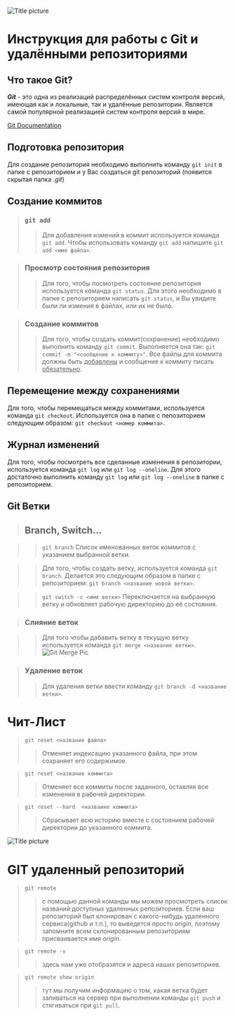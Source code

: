 ![Title picture](https://i.giphy.com/media/kH6CqYiquZawmU1HI6/giphy.webp)

# Инструкция для работы с Git и удалёнными репозиториями

## Что такое Git?
***Git*** - это одна из реализаций распределённых систем контроля версий, имеющая как и локальные, так и удалённые репозитории. Является самой популярной реализацией систем контроля версий в мире.

[Git Documentation](https://git-scm.com/docs/git)

## Подготовка репозитория
Для создание репозитория необходимо выполнить команду `git init`  в папке с репозиторием и у Вас создаться git репозиторий (появится скрытая папка *.git*)

## Создание коммитов

>### `git add`
>>Для добавления измений в коммит используется команда `git add`. Чтобы использовать команду `git add` напишите `git add <имя файла>`.

>### Просмотр состояния репозитория
>>Для того, чтобы посмотреть состояние репозитория используется команда `git status`. Для этого необходимо в папке с репозиторием написать `git status`, и Вы увидите были ли измения в файлах, или их не было.

>### Создание коммитов
>>Для того, чтобы создать коммит(сохранение) необходимо выполнить команду `git commit`. Выполняется она так: `git commit -m "<сообщение к коммиту>"`. Все файлы для коммита должны быть <ins>добавлены</ins> и сообщение к коммиту писать <ins>обязательно</ins>.

## Перемещение между сохранениями
Для того, чтобы перемещаться между коммитами, используется команда `git checkout`. Используется она в папке с пепозиторием следующим образом: `git checkout <номер коммита>`.

## Журнал изменений
Для того, чтобы посмотреть все сделанные изменения в репозитории, используется команда `git log` или `git log --oneline`. Для этого достаточно выполнить команду `git log` или `git log --oneline` в папке с репозиторием.

## Git Ветки

>## Branch, Switch...

>>`git branch`
Список именованных веток коммитов с указанием выбранной ветки.

>>Для того, чтобы создать ветку, используется команда `git branch`. Делается это следующим образом в папке с репозиторием: `git branch <название новой ветки>`.

>>`git switch -c <имя ветки>`
Переключается на выбранную ветку и обновляет рабочую директорию до её состояния.

>### Слияние веток

>>Для того чтобы дабавить ветку в текущую ветку используется команда `git merge <название ветки>`. ![Git Merge Pic](https://media0.giphy.com/media/cFkiFMDg3iFoI/giphy.gif?cid=790b761133dda201a77e4b84dfa8ea62719a005972e06735&rid=giphy.gif&ct=g)

>### Удаление веток
>>Для удаления ветки ввести команду `git branch -d <название ветки>`.

# Чит-Лист

>`git reset <название файла>`
>>Отменяет индексацию указанного файла, при этом сохраняет его содержимое.

>`git reset <название коммита>`
>>Отменяет все коммиты после заданного, оставляя все изменения в рабочей директории.

>`git reset --hard  <назваине коммита>`
>>Сбрасывает всю историю вместе с состоянием рабочей директории до указанного коммита.

![Title picture](Gitmeme.jpg)

# GIT удаленный репозиторий
>`git remote`
>>c помощью данной команды мы можем просмотреть список названий доступных удаленных репозиториев. Если ваш репозиторий был клонирован с какого-нибудь удаленного сервиса(github и т.п.), то выведется просто *origin*, поэтому запомните всем склонированным репозиториям присваивается имя *origin*.

>`git remote -v`
>>здесь нам уже отобразятся и адреса наших репозиториев.

>`git remote show origin`
>>тут мы получим информацию о том, какая ветка будет заливаться на сервер при выполнении команды `git push` и стягиваться при `git pull`.

